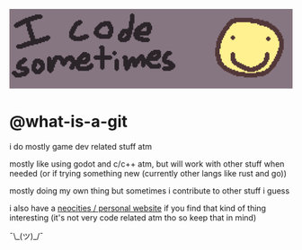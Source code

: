 ![banner that reads "i code sometimes" with a smiley face to the right of it](github_banner_thing.png)

# @what-is-a-git

i do mostly game dev related stuff atm

mostly like using godot and c/c++ atm, but will work with
other stuff when needed (or if trying something new (currently other langs like rust and go))

mostly doing my own thing but sometimes i contribute
to other stuff i guess

i also have a [neocities / personal website](https://cherrythecool.neocities.org/) if you find that kind of thing interesting
(it's not very code related atm tho so keep that in mind)

¯\\\_(ツ)\_/¯

